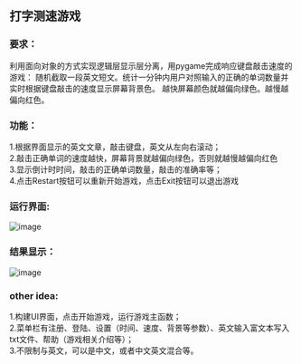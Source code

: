 ## 打字测速游戏
### 要求：
利用面向对象的方式实现逻辑层显示层分离，用pygame完成响应键盘敲击速度的游戏：
随机截取一段英文短文。统计一分钟内用户对照输入的正确的单词数量并实时根据键盘敲击的速度显示屏幕背景色。
越快屏幕颜色就越偏向绿色。越慢越偏向红色。</br>

### 功能：
1.根据界面显示的英文文章，敲击键盘，英文从左向右滚动；</br>
2.敲击正确单词的速度越快，屏幕背景就越偏向绿色，否则就越慢越偏向红色</br>
3.显示倒计时时间，敲击的正确单词数量，敲击的准确率等；</br>
4.点击Restart按钮可以重新开始游戏，点击Exit按钮可以退出游戏</br>

### 运行界面:
![image](https://github.com/gesang08/TypeAndTestSpeed/raw/master/result/running.png)
</br>
### 结果显示：
![image](https://github.com/gesang08/TypeAndTestSpeed/raw/master/result/end.png)
</br>
### other idea:
1.构建UI界面，点击开始游戏，运行游戏主函数；</br>
2.菜单栏有注册、登陆、设置（时间、速度、背景等参数）、英文输入富文本写入txt文件、帮助（游戏相关介绍等）；</br>
3.不限制与英文，可以是中文，或者中文英文混合等。</br>